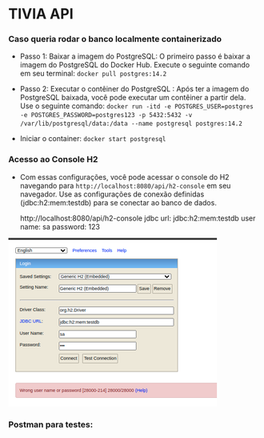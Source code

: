 # TIVIA API



### Caso queria rodar o banco localmente containerizado

- Passo 1: Baixar a imagem do PostgreSQL:
    O primeiro passo é baixar a imagem do PostgreSQL do Docker Hub. Execute o seguinte comando em seu terminal:
`docker pull postgres:14.2`

- Passo 2: Executar o contêiner do PostgreSQL :
  Após ter a imagem do PostgreSQL baixada, você pode executar um contêiner a partir dela. Use o seguinte comando:
    `docker run -itd -e POSTGRES_USER=postgres -e POSTGRES_PASSWORD=postgres123 -p 5432:5432 -v /var/lib/postgresql/data:/data --name postgresql postgres:14.2`

- Iniciar o container: 
  `docker start postgresql`


### Acesso ao Console H2
- Com essas configurações, você pode acessar o console do H2 navegando
para `http://localhost:8080/api/h2-console` em seu navegador. Use as configurações de conexão definidas (jdbc:h2:mem:testdb) 
 para se conectar ao banco de dados.

    http://localhost:8080/api/h2-console
    jdbc url: jdbc:h2:mem:testdb
    user name: sa
    password: 123

![img.png](img.png)


### Postman para testes: 
    




